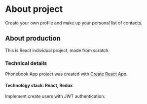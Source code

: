 # About project

Create your own profile and make up your personal list of contacts.

## About production

This is React individual project, made from scratch.

### Technical details

Phonebook App project was created with
[Create React App](https://github.com/facebook/create-react-app).

#### Technology stack: React, Redux

Implement create users with JWT authentication.
